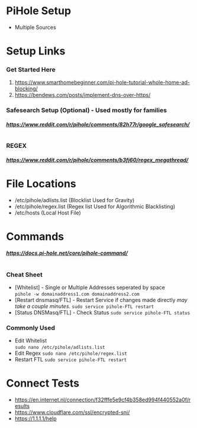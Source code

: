 # PiHole Setup
- Multiple Sources
# Setup Links
### Get Started Here
1) https://www.smarthomebeginner.com/pi-hole-tutorial-whole-home-ad-blocking/
2) https://bendews.com/posts/implement-dns-over-https/
### Safesearch Setup (Optional) - Used mostly for families
##### https://www.reddit.com/r/pihole/comments/82h77r/google_safesearch/
# 
### REGEX
##### https://www.reddit.com/r/pihole/comments/b3fj60/regex_megathread/
# File Locations
- /etc/pihole/adlists.list (Blocklist Used for Gravity)
- /etc/pihole/regex.list  (Regex list Used for Algorithmic Blacklisting)
- /etc/hosts (Local Host File)
# Commands
##### https://docs.pi-hole.net/core/pihole-command/  
# 
### Cheat Sheet  
* [Whitelist]  - Single or Multiple Addresses seperated by space		
`pihole -w domainaddress1.com domainaddress2.com`
* [Restart dnsmasq/FTL] - Restart Service if changes made directly *may take a couple minutes*.
`sudo service pihole-FTL restart`
* [Status DNSMasq/FTL] - Check Status `sudo service pihole-FTL status`

### Commonly Used
* Edit Whitelist	
`sudo nano /etc/pihole/adlists.list`
* Edit Regex 
`sudo nano /etc/pihole/regex.list`
* Restart FTL
`sudo service pihole-FTL restart`

# Connect Tests
-  https://en.internet.nl/connection/f32fffe5e9cf4b358ed994f440552a0f/results
-  https://www.cloudflare.com/ssl/encrypted-sni/
-  https://1.1.1.1/help

